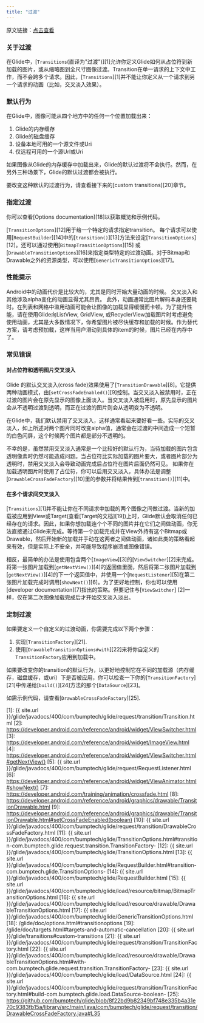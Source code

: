 ```yaml
---
title: "过渡"
---
```

原文链接：[点击查看](http://bumptech.github.io/glide/doc/transitions.html)

### 关于过渡
在Glide中，[``Transitions``(直译为"过渡")][1]允许你定义Glide如何从占位符到新加载的图片，或从缩略图到全尺寸图像过渡。Transition在单一请求的上下文中工作，而不会跨多个请求。因此，[``Transitions``][1]并不能让你定义从一个请求到另一个请求的动画（比如，交叉淡入效果）。

### 默认行为
在Glide中，图像可能从四个地方中的任何一个位置加载出来：

1. Glide的内存缓存
2. Glide的磁盘缓存
3. 设备本地可用的一个源文件或Uri
4. 仅远程可用的一个源Url或Uri

如果图像从Glide的内存缓存中加载出来，Glide的默认过渡将不会执行。然而，在另外三种场景下，Glide的默认过渡都会被执行。

要改变这种默认的过渡行为，请查看接下来的[custom transitions][20]章节。

### 指定过渡

你可以查看[Options documentation][18]以获取概览和示例代码。

[``TransitionOptions``][12]用于给一个特定的请求指定transition。 每个请求可以使用[``RequestBuilder``][14]中的[``transition()``][13]方法来设定[``TransitionOptions``][12]。还可以通过使用[``BitmapTransitionOptions``][15] 或 [``DrawableTransitionOptions``][16]来指定类型特定的过渡动画。对于Bitmap和Drawable之外的资源类型，可以使用[``GenericTransitionOptions``][17]。

### 性能提示
Android中的动画代价是比较大的，尤其是同时开始大量动画的时候。 交叉淡入和其他涉及alpha变化的动画显得尤其昂贵。 此外，动画通常比图片解码本身还要耗时。在列表和网格中滥用动画可能会让图像的加载显得缓慢而卡顿。为了提升性能，请在使用Glide向ListView, GridView, 或RecyclerView加载图片时考虑避免使用动画，尤其是大多数情况下，你希望图片被尽快缓存和加载的时候。作为替代方案，请考虑预加载，这样当用户滑动到具体的item的时候，图片已经在内存中了。

### 常见错误

#### 对占位符和透明图片交叉淡入
Glide 的默认交叉淡入(cross fade)效果使用了[``TransitionDrawable``][8]。它提供两种动画模式，由[``setCrossFadeEnabled()``][9]控制。当交叉淡入被禁用时，正在过渡的图片会在原先显示的图像上面淡入。当交叉淡入被启用时，原先显示的图片会从不透明过渡到透明，而正在过渡的图片则会从透明变为不透明。

在Glide中，我们默认禁用了交叉淡入，这样通常看起来要好看一些。实际的交叉淡入，如上所述对两个图片同时改变alpha值，通常会在过渡的中间造成一个短暂的白色闪屏，这个时候两个图片都是部分不透明的。

不幸的是，虽然禁用交叉淡入通常是一个比较好的默认行为，当待加载的图片包含透明像素时仍然可能造成问题。当占位符比实际加载的图片要大，或者图片部分为透明时，禁用交叉淡入会导致动画完成后占位符在图片后面仍然可见。 如果你在加载透明图片时使用了占位符，你可以启用交叉淡入，具体办法是调整[``DrawableCrossFadeFactory``][10]里的参数并将结果传到[``transition()``][11]中。

#### 在多个请求间交叉淡入
[``Transitions``][1]并不能让你在不同请求中加载的两个图像之间做过渡。当新的加载被应用到View或Target(查看[Target的文档][19])上时，Glide默认会取消任何已经存在的请求。因此，如果你想加载连个个不同的图片并在它们之间做动画，你无法直接通过Glide来完成。等待第一个加载完成并在View外持有这个Bitmap或Drawable，然后开始新的加载并手动在这两者之间做动画，诸如此类的策略看起来有效，但是实际上不安全，并可能导致程序崩溃或图像错误。

相反，最简单的办法是使用包含两个[``ImageView``][3]的[``ViewSwitcher``][2]来完成。将第一张图片加载到[``getNextView()``][4]的返回值里面，然后将第二张图片加载到[``getNextView()``][4]的下一个返回值中，并使用一个[``RequestListener``][5]在第二张图片加载完成时调用[``showNext()``][6]。为了更好地控制，你也可以使用[developer documentation][7]指出的策略。但要记住与[``ViewSwitcher``] [2]一样，仅在第二次图像加载完成后才开始交叉淡入淡出。

### 定制过渡
如果要定义一个自定义的过渡动画，你需要完成以下两个步骤：

1. 实现[``TransitionFactory``][21].
2. 使用[``DrawableTransitionOptions#with``][22]来将你自定义的``TransitionFactory``应用到加载中。

如果要改变你的transition的默认行为，以更好地控制它在不同的加载源（内存缓存，磁盘缓存，或uri）下是否被应用，你可以检查一下你的[``TransitionFactory``][21]中传递给[``build()``][24]方法的那个[``DataSource``][23]。

如需示例代码，请查看[``DrawableCrossFadeFactory``][25].

[1]: {{ site.url }}/glide/javadocs/400/com/bumptech/glide/request/transition/Transition.html
[2]: https://developer.android.com/reference/android/widget/ViewSwitcher.html
[3]: https://developer.android.com/reference/android/widget/ImageView.html
[4]: https://developer.android.com/reference/android/widget/ViewSwitcher.html#getNextView()
[5]: {{ site.url }}/glide/javadocs/400/com/bumptech/glide/request/RequestListener.html
[6]: https://developer.android.com/reference/android/widget/ViewAnimator.html#showNext()
[7]: https://developer.android.com/training/animation/crossfade.html
[8]: https://developer.android.com/reference/android/graphics/drawable/TransitionDrawable.html
[9]: https://developer.android.com/reference/android/graphics/drawable/TransitionDrawable.html#setCrossFadeEnabled(boolean)
[10]: {{ site.url }}/glide/javadocs/400/com/bumptech/glide/request/transition/DrawableCrossFadeFactory.html
[11]: {{ site.url }}/glide/javadocs/400/com/bumptech/glide/TransitionOptions.html#transition-com.bumptech.glide.request.transition.TransitionFactory-
[12]: {{ site.url }}/glide/javadocs/400/com/bumptech/glide/TransitionOptions.html
[13]: {{ site.url }}/glide/javadocs/400/com/bumptech/glide/RequestBuilder.html#transition-com.bumptech.glide.TransitionOptions-
[14]: {{ site.url }}/glide/javadocs/400/com/bumptech/glide/RequestBuilder.html
[15]: {{ site.url }}/glide/javadocs/400/com/bumptech/glide/load/resource/bitmap/BitmapTransitionOptions.html
[16]: {{ site.url }}/glide/javadocs/400/com/bumptech/glide/load/resource/drawable/DrawableTransitionOptions.html
[17]: {{ site.url }}/glide/javadocs/400/com/bumptech/glide/GenericTransitionOptions.html
[18]: /glide/doc/options.html#transitionoptions
[19]: /glide/doc/targets.html#targets-and-automatic-cancellation
[20]: {{ site.url }}/glide/transitions#custom-transitions
[21]: {{ site.url }}/glide/javadocs/400/com/bumptech/glide/request/transition/TransitionFactory.html
[22]: {{ site.url }}/glide/javadocs/400/com/bumptech/glide/load/resource/drawable/DrawableTransitionOptions.html#with-com.bumptech.glide.request.transition.TransitionFactory-
[23]: {{ site.url }}/glide/javadocs/400/com/bumptech/glide/load/DataSource.html
[24]: {{ site.url }}/glide/javadocs/400/com/bumptech/glide/request/transition/TransitionFactory.html#build-com.bumptech.glide.load.DataSource-boolean-
[25]: https://github.com/bumptech/glide/blob/8f22bd9b82349bf748e335b4a31e70c9383fb15a/library/src/main/java/com/bumptech/glide/request/transition/DrawableCrossFadeFactory.java#L35 
